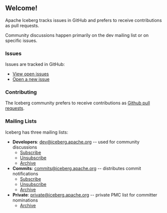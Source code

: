 <!--
  - Licensed to the Apache Software Foundation (ASF) under one
  - or more contributor license agreements.  See the NOTICE file
  - distributed with this work for additional information
  - regarding copyright ownership.  The ASF licenses this file
  - to you under the Apache License, Version 2.0 (the
  - "License"); you may not use this file except in compliance
  - with the License.  You may obtain a copy of the License at
  -
  -   http://www.apache.org/licenses/LICENSE-2.0
  -
  - Unless required by applicable law or agreed to in writing,
  - software distributed under the License is distributed on an
  - "AS IS" BASIS, WITHOUT WARRANTIES OR CONDITIONS OF ANY
  - KIND, either express or implied.  See the License for the
  - specific language governing permissions and limitations
  - under the License.
  -->

## Welcome!

Apache Iceberg tracks issues in GitHub and prefers to receive contributions as pull requests.

Community discussions happen primarily on the dev mailing list or on specific issues.

### Issues

Issues are tracked in GitHub:

* [View open issues][open-issues]
* [Open a new issue][new-issue]

[open-issues]: https://github.com/apache/incubator-iceberg/issues
[new-issue]: https://github.com/apache/incubator-iceberg/issues/new


### Contributing

The Iceberg community prefers to receive contributions as [Github pull requests][github-pr-docs].

[github-pr-docs]: https://help.github.com/articles/about-pull-requests/


### Mailing Lists

Iceberg has three mailing lists:

* **Developers**: dev@iceberg.apache.org -- used for community discussions
    - [Subscribe](mailto:dev-subscribe@iceberg.apache.org)
    - [Unsubscribe](mailto:dev-unsubscribe@iceberg.apache.org)
    - [Archive](https://lists.apache.org/list.html?dev@iceberg.apache.org)
* **Commits**: commits@iceberg.apache.org -- distributes commit notifications
    - [Subscribe](mailto:commits-subscribe@iceberg.apache.org)
    - [Unsubscribe](mailto:commits-unsubscribe@iceberg.apache.org)
    - [Archive](https://lists.apache.org/list.html?commits@iceberg.apache.org)
* **Private**: private@iceberg.apache.org -- private PMC list for committer nominations
    - [Archive](https://lists.apache.org/list.html?private@iceberg.apache.org)
